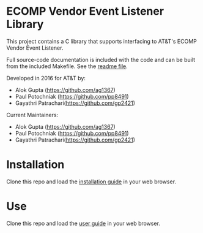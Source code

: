 # ECOMP Vendor Event Listener Library

This project contains a C library that supports interfacing to AT&T's ECOMP
Vendor Event Listener. 

Full source-code documentation is included with the code and can be built from 
the included Makefile.  See the [readme file](./code/evel_library/readme.md).

Developed in 2016 for AT&T by:
 * Alok Gupta (https://github.com/ag1367)
 * Paul Potochniak (https://github.com/pp8491)
 * Gayathri Patrachari(https://github.com/gp2421)

Current Maintainers: 
 * Alok Gupta (https://github.com/ag1367)
 * Paul Potochniak (https://github.com/pp8491)
 * Gayathri Patrachari(https://github.com/gp2421)

# Installation

Clone this repo and load the [installation guide](./docs/source/evel/html/quickstart.html) in your web browser.

# Use

Clone this repo and load the [user guide](./docs/source/evel/html/index.html) in your web browser.
